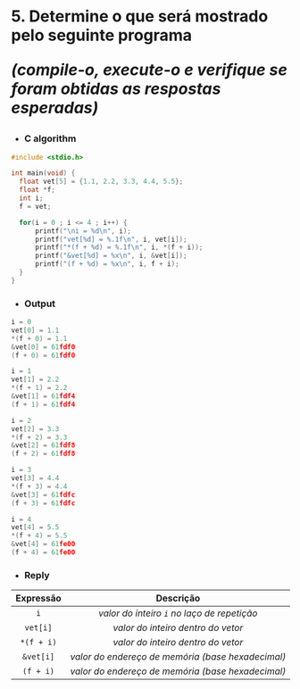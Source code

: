 # 5. Determine o que será mostrado pelo seguinte programa<p><em>(compile-o, execute-o e verifique se foram obtidas as respostas esperadas)</em></p>

- ### C algorithm

```c
#include <stdio.h>

int main(void) {
  float vet[5] = {1.1, 2.2, 3.3, 4.4, 5.5};
  float *f;
  int i;
  f = vet;

  for(i = 0 ; i <= 4 ; i++) {
      printf("\ni = %d\n", i);
      printf("vet[%d] = %.1f\n", i, vet[i]);
      printf("*(f + %d) = %.1f\n", i, *(f + i));
      printf("&vet[%d] = %x\n", i, &vet[i]);
      printf("(f + %d) = %x\n", i, f + i);
  }
}
```

- ### Output

```c
i = 0
vet[0] = 1.1
*(f + 0) = 1.1
&vet[0] = 61fdf0
(f + 0) = 61fdf0

i = 1
vet[1] = 2.2
*(f + 1) = 2.2
&vet[1] = 61fdf4
(f + 1) = 61fdf4

i = 2
vet[2] = 3.3
*(f + 2) = 3.3
&vet[2] = 61fdf8
(f + 2) = 61fdf8

i = 3
vet[3] = 4.4
*(f + 3) = 4.4
&vet[3] = 61fdfc
(f + 3) = 61fdfc

i = 4
vet[4] = 5.5
*(f + 4) = 5.5
&vet[4] = 61fe00
(f + 4) = 61fe00
```
- ### Reply

| Expressão | Descrição |
|:-----:|:-----:|
|  `i` | <em>valor do inteiro `i` no laço de repetição</em> |
| `vet[i]` | <em>valor do inteiro dentro do vetor</em> |
|  `*(f + i)` | <em>valor do inteiro dentro do vetor</em> |
| `&vet[i]` | <em>valor do endereço de memória (base hexadecimal)</em> |
|  `(f + i)` | <em>valor do endereço de memória (base hexadecimal)</em> |

